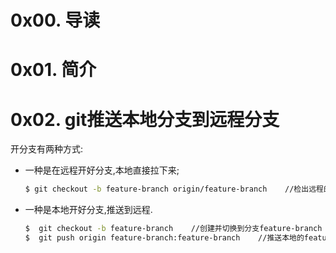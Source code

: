 # 0x00. 导读

# 0x01. 简介

# 0x02. git推送本地分支到远程分支

开分支有两种方式:

- 一种是在远程开好分支,本地直接拉下来;
    ```bash
    $ git checkout -b feature-branch origin/feature-branch    //检出远程的feature-branch分支到本地
    ```
- 一种是本地开好分支,推送到远程.
    ```bash
    $  git checkout -b feature-branch    //创建并切换到分支feature-branch  
    $  git push origin feature-branch:feature-branch    //推送本地的feature-branch(冒号前面的)分支到远程origin的feature-branch(冒号后面的)分支(没有会自动创建)
    ```